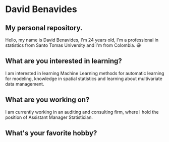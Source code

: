 # David Benavides
## My personal repository.

Hello, my name is David Benavides, I'm 24 years old, I'm a professional in statistics from Santo Tomas University and I'm from Colombia. 😀

## What are you interested in learning?

I am interested in learning Machine Learning methods for automatic learning for modeling, knowledge in spatial statistics and learning about multivariate data management.

## What are you working on?

I am currently working in an auditing and consulting firm, where I hold the position of Assistant Manager Statistician.

## What's your favorite hobby?

